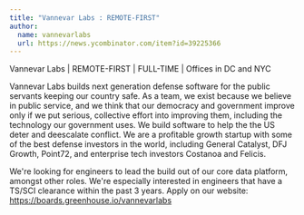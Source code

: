 ```yaml
---
title: "Vannevar Labs : REMOTE-FIRST"
author:
  name: vannevarlabs
  url: https://news.ycombinator.com/item?id=39225366
---
```

Vannevar Labs | REMOTE-FIRST | FULL-TIME | Offices in DC and NYC

Vannevar Labs builds next generation defense software for the public servants keeping our country safe. As a team, we exist because we believe in public service, and we think that our democracy and government improve only if we put serious, collective effort into improving them, including the technology our government uses. We build software to help the the US deter and deescalate conflict. We are a profitable growth startup with some of the best defense investors in the world, including General Catalyst, DFJ Growth, Point72, and enterprise tech investors Costanoa and Felicis.

We&#x27;re looking for engineers to lead the build out of our core data platform, amongst other roles. We&#x27;re especially interested in engineers that have a TS&#x2F;SCI clearance within the past 3 years. Apply on our website: <a href="https:&#x2F;&#x2F;boards.greenhouse.io&#x2F;vannevarlabs" rel="nofollow">https:&#x2F;&#x2F;boards.greenhouse.io&#x2F;vannevarlabs</a>
